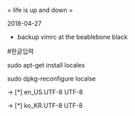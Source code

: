 = life is up and down =

2018-04-27
  - backup vimrc at the beablebone black



#한글입력

 sudo apt-get install locales
 
 sudo dpkg-reconfigure localse
 
  -> [*] en_US.UTF-8 UTF-8
  
  -> [*] ko_KR.UTF-8 UTF-8
    
